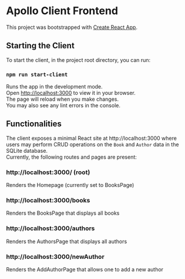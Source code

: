 # Apollo Client Frontend 

This project was bootstrapped with [Create React App](https://github.com/facebook/create-react-app).

## Starting the Client

To start the client, in the project root directory, you can run:
### `npm run start-client`
Runs the app in the development mode.\
Open [http://localhost:3000](http://localhost:3000) to view it in your browser.\
The page will reload when you make changes.\
You may also see any lint errors in the console.

## Functionalities
The client exposes a minimal React site at http://localhost:3000 where users may perform CRUD operations on the `Book` and `Author` data in the SQLite database. \
Currently, the following routes and pages are present:
### http://localhost:3000/ (root)
Renders the Homepage (currently set to BooksPage)
### http://localhost:3000/books
Renders the BooksPage that displays all books
### http://localhost:3000/authors
Renders the AuthorsPage that displays all authors
### http://localhost:3000/newAuthor
Renders the AddAuthorPage that allows one to add a new author